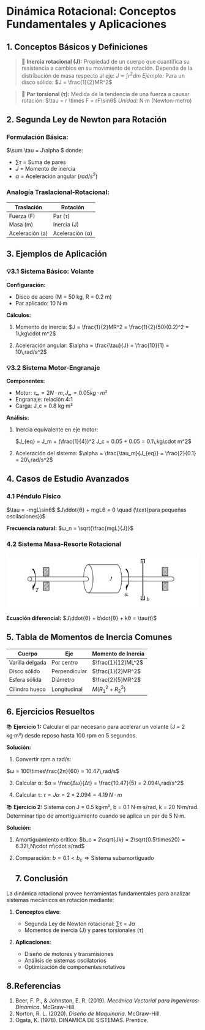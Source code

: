# Dinámica Rotacional: Conceptos Fundamentales y Aplicaciones

## 1. Conceptos Básicos y Definiciones

>🔑 **Inercia rotacional (J):** Propiedad de un cuerpo que cuantifica su resistencia a cambios en su movimiento de rotación. Depende de la distribución de masa respecto al eje:
$J = \int r^2 dm$
*Ejemplo:* Para un disco sólido: $J = \frac{1}{2}MR^2$

>🔑 **Par torsional (τ):** Medida de la tendencia de una fuerza a causar rotación:
$\tau = r \times F = rF\sinθ$ 
*Unidad:* N·m (Newton-metro)

## 2. Segunda Ley de Newton para Rotación

### Formulación Básica:
$\sum \tau = J\alpha $
donde:
- $\sum \tau$ = Suma de pares
- $J$ = Momento de inercia
- $\alpha$ = Aceleración angular ($rad/s^2$)

### Analogía Traslacional-Rotacional:
| Traslación       | Rotación          |
|------------------|-------------------|
| Fuerza (F)       | Par (τ)           |
| Masa (m)         | Inercia (J)       |
| Aceleración (a)  | Aceleración (α)   |

## 3. Ejemplos de Aplicación

### 💡3.1 Sistema Básico: Volante
**Configuración:**
- Disco de acero (M = 50 kg, R = 0.2 m)
- Par aplicado: 10 N·m

**Cálculos:**
1. Momento de inercia:
   $J = \frac{1}{2}MR^2 = \frac{1}{2}(50)(0.2)^2 = 1\,kg\cdot m^2$

3. Aceleración angular:
$\alpha = \frac{\tau}{J} = \frac{10}{1} = 10\,rad/s^2$

### 💡3.2 Sistema Motor-Engranaje
**Componentes:**
- Motor: $τₘ = 2 N·m, Jₘ = 0.05 kg·m²$
- Engranaje: relación 4:1
- Carga: J_c = 0.8 kg·m²

**Análisis:**
1. Inercia equivalente en eje motor:
   
   $J_{eq} = J_m + (\frac{1}{4})^2 J_c = 0.05 + 0.05 = 0.1\,kg\cdot m^2$

3. Aceleración del sistema:
$\alpha = \frac{\tau_m}{J_{eq}} = \frac{2}{0.1} = 20\,rad/s^2$

## 4. Casos de Estudio Avanzados

### 4.1 Péndulo Físico
$\tau = -mgL\sinθ$
$J\ddot{θ} + mgLθ = 0 \quad (\text{para pequeñas oscilaciones})$

**Frecuencia natural:**
$ω_n = \sqrt{\frac{mgL}{J}}$

### 4.2 Sistema Masa-Resorte Rotacional
![Sistema rotacional](https://github.com/JhonyCasas/Sistemas-Din-micos-/blob/main/Imagenes%20Apuntes/2025-04-13%20151731.png)

**Ecuación diferencial:**
$J\ddot{θ} + b\dot{θ} + kθ = \tau(t)$

## 5. Tabla de Momentos de Inercia Comunes

| Cuerpo          | Eje           | Momento de Inercia       |
|-----------------|---------------|--------------------------|
| Varilla delgada | Por centro    | $\frac{1}{12}ML^2$      |
| Disco sólido    | Perpendicular | $\frac{1}{2}MR^2$        |
| Esfera sólida   | Diámetro      | $\frac{2}{5}MR^2$        |
| Cilindro hueco  | Longitudinal  | $M(R_1^2 + R_2^2)$       |

## 6. Ejercicios Resueltos

📚 **Ejercicio 1:** Calcular el par necesario para acelerar un volante (J = 2 kg·m²) desde reposo hasta 100 rpm en 5 segundos.

**Solución:**
1. Convertir rpm a rad/s:
   
$ω = 100\times\frac{2π}{60} = 10.47\,rad/s$

3. Calcular α:
$α = \frac{Δω}{Δt} = \frac{10.47}{5} = 2.094\,rad/s^2$

4. Calcular τ:
$τ = Jα = 2\times2.094 = 4.19\,N\cdot m$

📚 **Ejercicio 2:** Sistema con J = 0.5 kg·m², b = 0.1 N·m·s/rad, k = 20 N·m/rad. Determinar tipo de amortiguamiento cuando se aplica un par de 5 N·m.

**Solución:**
1. Amortiguamiento crítico:
$b_c = 2\sqrt{Jk} = 2\sqrt{0.5\times20} = 6.32\,N\cdot m\cdot s/rad$

2. Comparación:
   $b = 0.1 < b_c \Rightarrow \text{Sistema subamortiguado}$

   ## 7. Conclusión

La dinámica rotacional provee herramientas fundamentales para analizar sistemas mecánicos en rotación mediante:

1. **Conceptos clave**:
   - Segunda Ley de Newton rotacional: ∑τ = Jα
   - Momentos de inercia (J) y pares torsionales (τ)
   
2. **Aplicaciones**:
   - Diseño de motores y transmisiones
   - Análisis de sistemas oscilatorios
   - Optimización de componentes rotativos

## 8.Referencias

1. Beer, F. P., & Johnston, E. R. (2019). *Mecánica Vectorial para Ingenieros: Dinámica*. McGraw-Hill.  
2. Norton, R. L. (2020). *Diseño de Maquinaria*. McGraw-Hill.  
3. Ogata, K. (1978). DINAMICA DE SISTEMAS. Prentice.
